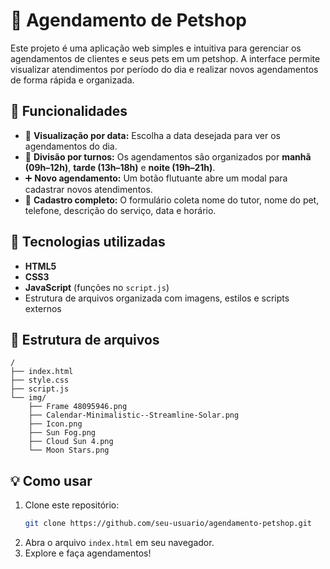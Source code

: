 # 🐾 Agendamento de Petshop

Este projeto é uma aplicação web simples e intuitiva para gerenciar os agendamentos de clientes e seus pets em um petshop. A interface permite visualizar atendimentos por período do dia e realizar novos agendamentos de forma rápida e organizada.

## 🚀 Funcionalidades

- 📅 **Visualização por data:** Escolha a data desejada para ver os agendamentos do dia.
- 🌅 **Divisão por turnos:** Os agendamentos são organizados por **manhã (09h–12h)**, **tarde (13h–18h)** e **noite (19h–21h)**.
- ➕ **Novo agendamento:** Um botão flutuante abre um modal para cadastrar novos atendimentos.
- 🐶 **Cadastro completo:** O formulário coleta nome do tutor, nome do pet, telefone, descrição do serviço, data e horário.

## 🧾 Tecnologias utilizadas

- **HTML5**
- **CSS3**
- **JavaScript** (funções no `script.js`)
- Estrutura de arquivos organizada com imagens, estilos e scripts externos

## 📂 Estrutura de arquivos

```
/
├── index.html
├── style.css
├── script.js
└── img/
    ├── Frame 48095946.png
    ├── Calendar-Minimalistic--Streamline-Solar.png
    ├── Icon.png
    ├── Sun Fog.png
    ├── Cloud Sun 4.png
    └── Moon Stars.png
```

## 💡 Como usar

1. Clone este repositório:
   ```bash
   git clone https://github.com/seu-usuario/agendamento-petshop.git
   ```
2. Abra o arquivo `index.html` em seu navegador.
3. Explore e faça agendamentos!
